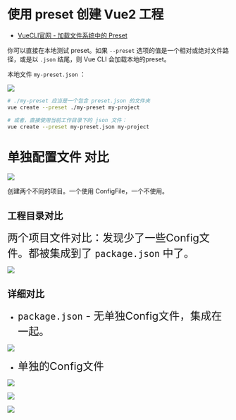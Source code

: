 

# 使用 preset 创建 Vue2 工程

* [VueCLI官网 - 加载文件系统中的 Preset](https://cli.vuejs.org/zh/guide/plugins-and-presets.html#%E8%BF%9C%E7%A8%8B-preset)

你可以直接在本地测试 preset。如果 `--preset` 选项的值是一个相对或绝对文件路径，或是以 `.json` 结尾，则 Vue CLI 会加载本地的preset。

本地文件 `my-preset.json` ：

![](/AllFiles/Vue3/01-Vue基础/Vue项目创建汇总/05-单独配置文件/images/002.png)

```sh
# ./my-preset 应当是一个包含 preset.json 的文件夹
vue create --preset ./my-preset my-project

# 或者，直接使用当前工作目录下的 json 文件：
vue create --preset my-preset.json my-project
```





# 单独配置文件 对比

![](/AllFiles/Vue3/01-Vue基础/Vue项目创建汇总/05-单独配置文件/images/001.png)

创建两个不同的项目。一个使用 ConfigFile，一个不使用。



## 工程目录对比

<font size=5 color=''>两个项目文件对比：发现少了一些Config文件。都被集成到了 `package.json` 中了。</font>

![](/AllFiles/Vue3/01-Vue基础/Vue项目创建汇总/05-单独配置文件/images/003.png)



## 详细对比

* <font size=5> `package.json` - 无单独Config文件，集成在一起。</font>

![](/AllFiles/Vue3/01-Vue基础/Vue项目创建汇总/05-单独配置文件/images/004.png)

* <font size=5>单独的Config文件</font>

![](/AllFiles/Vue3/01-Vue基础/Vue项目创建汇总/05-单独配置文件/images/005.png)

![](/AllFiles/Vue3/01-Vue基础/Vue项目创建汇总/05-单独配置文件/images/006.png)

![](/AllFiles/Vue3/01-Vue基础/Vue项目创建汇总/05-单独配置文件/images/007.png)